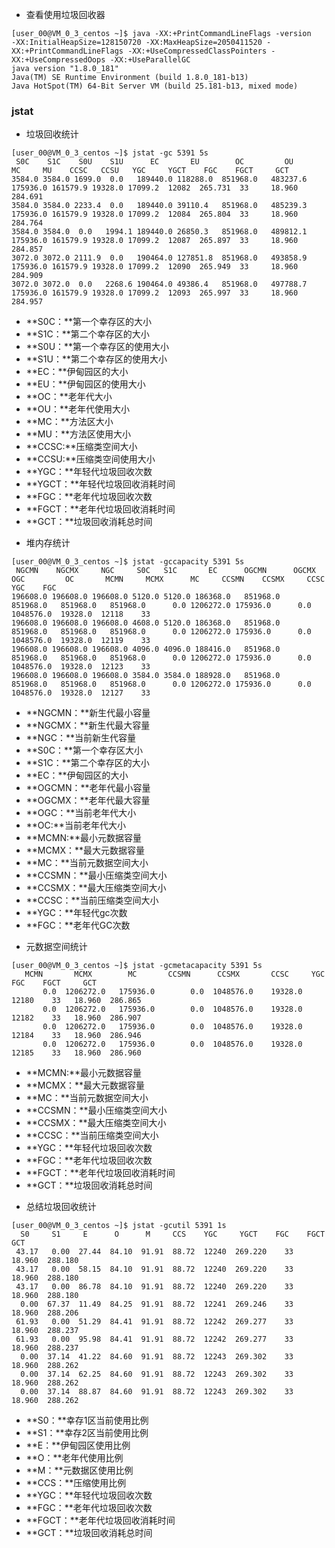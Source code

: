 - 查看使用垃圾回收器
``` 
[user_00@VM_0_3_centos ~]$ java -XX:+PrintCommandLineFlags -version
-XX:InitialHeapSize=128150720 -XX:MaxHeapSize=2050411520 -XX:+PrintCommandLineFlags -XX:+UseCompressedClassPointers -XX:+UseCompressedOops -XX:+UseParallelGC
java version "1.8.0_181"
Java(TM) SE Runtime Environment (build 1.8.0_181-b13)
Java HotSpot(TM) 64-Bit Server VM (build 25.181-b13, mixed mode)

```

### jstat
- 垃圾回收统计
```
[user_00@VM_0_3_centos ~]$ jstat -gc 5391 5s
 S0C    S1C    S0U    S1U      EC       EU        OC         OU       MC     MU    CCSC   CCSU   YGC     YGCT    FGC    FGCT     GCT
3584.0 3584.0 1699.0  0.0   189440.0 118288.0  851968.0   483237.6  175936.0 161579.9 19328.0 17099.2  12082  265.731  33     18.960  284.691
3584.0 3584.0 2233.4  0.0   189440.0 39110.4   851968.0   485239.3  175936.0 161579.9 19328.0 17099.2  12084  265.804  33     18.960  284.764
3584.0 3584.0  0.0   1994.1 189440.0 26850.3   851968.0   489812.1  175936.0 161579.9 19328.0 17099.2  12087  265.897  33     18.960  284.857
3072.0 3072.0 2111.9  0.0   190464.0 127851.8  851968.0   493858.9  175936.0 161579.9 19328.0 17099.2  12090  265.949  33     18.960  284.909
3072.0 3072.0  0.0   2268.6 190464.0 49386.4   851968.0   497788.7  175936.0 161579.9 19328.0 17099.2  12093  265.997  33     18.960  284.957

```
* **S0C：**第一个幸存区的大小
* **S1C：**第二个幸存区的大小
* **S0U：**第一个幸存区的使用大小
* **S1U：**第二个幸存区的使用大小
* **EC：**伊甸园区的大小
* **EU：**伊甸园区的使用大小
* **OC：**老年代大小
* **OU：**老年代使用大小
* **MC：**方法区大小
* **MU：**方法区使用大小
* **CCSC:**压缩类空间大小
* **CCSU:**压缩类空间使用大小
* **YGC：**年轻代垃圾回收次数
* **YGCT：**年轻代垃圾回收消耗时间
* **FGC：**老年代垃圾回收次数
* **FGCT：**老年代垃圾回收消耗时间
* **GCT：**垃圾回收消耗总时间

- 堆内存统计

```
[user_00@VM_0_3_centos ~]$ jstat -gccapacity 5391 5s
 NGCMN    NGCMX     NGC     S0C   S1C       EC      OGCMN      OGCMX       OGC         OC       MCMN     MCMX      MC     CCSMN    CCSMX     CCSC    YGC    FGC
196608.0 196608.0 196608.0 5120.0 5120.0 186368.0   851968.0   851968.0   851968.0   851968.0      0.0 1206272.0 175936.0      0.0 1048576.0  19328.0  12118    33
196608.0 196608.0 196608.0 4608.0 5120.0 186368.0   851968.0   851968.0   851968.0   851968.0      0.0 1206272.0 175936.0      0.0 1048576.0  19328.0  12119    33
196608.0 196608.0 196608.0 4096.0 4096.0 188416.0   851968.0   851968.0   851968.0   851968.0      0.0 1206272.0 175936.0      0.0 1048576.0  19328.0  12123    33
196608.0 196608.0 196608.0 3584.0 3584.0 188928.0   851968.0   851968.0   851968.0   851968.0      0.0 1206272.0 175936.0      0.0 1048576.0  19328.0  12127    33
```

* **NGCMN：**新生代最小容量
* **NGCMX：**新生代最大容量
* **NGC：**当前新生代容量
* **S0C：**第一个幸存区大小
* **S1C：**第二个幸存区的大小
* **EC：**伊甸园区的大小
* **OGCMN：**老年代最小容量
* **OGCMX：**老年代最大容量
* **OGC：**当前老年代大小
* **OC:**当前老年代大小
* **MCMN:**最小元数据容量
* **MCMX：**最大元数据容量
* **MC：**当前元数据空间大小
* **CCSMN：**最小压缩类空间大小
* **CCSMX：**最大压缩类空间大小
* **CCSC：**当前压缩类空间大小
* **YGC：**年轻代gc次数
* **FGC：**老年代GC次数

- 元数据空间统计

```
[user_00@VM_0_3_centos ~]$ jstat -gcmetacapacity 5391 5s
   MCMN       MCMX        MC       CCSMN      CCSMX       CCSC     YGC   FGC    FGCT     GCT
       0.0  1206272.0   175936.0        0.0  1048576.0    19328.0 12180    33   18.960  286.865
       0.0  1206272.0   175936.0        0.0  1048576.0    19328.0 12182    33   18.960  286.907
       0.0  1206272.0   175936.0        0.0  1048576.0    19328.0 12184    33   18.960  286.946
       0.0  1206272.0   175936.0        0.0  1048576.0    19328.0 12185    33   18.960  286.960

```
* **MCMN:**最小元数据容量
* **MCMX：**最大元数据容量
* **MC：**当前元数据空间大小
* **CCSMN：**最小压缩类空间大小
* **CCSMX：**最大压缩类空间大小
* **CCSC：**当前压缩类空间大小
* **YGC：**年轻代垃圾回收次数
* **FGC：**老年代垃圾回收次数
* **FGCT：**老年代垃圾回收消耗时间
* **GCT：**垃圾回收消耗总时间


- 总结垃圾回收统计
``` 
[user_00@VM_0_3_centos ~]$ jstat -gcutil 5391 1s
  S0     S1     E      O      M     CCS    YGC     YGCT    FGC    FGCT     GCT
 43.17   0.00  27.44  84.10  91.91  88.72  12240  269.220    33   18.960  288.180
 43.17   0.00  58.15  84.10  91.91  88.72  12240  269.220    33   18.960  288.180
 43.17   0.00  86.78  84.10  91.91  88.72  12240  269.220    33   18.960  288.180
  0.00  67.37  11.49  84.25  91.91  88.72  12241  269.246    33   18.960  288.206
 61.93   0.00  51.29  84.41  91.91  88.72  12242  269.277    33   18.960  288.237
 61.93   0.00  95.98  84.41  91.91  88.72  12242  269.277    33   18.960  288.237
  0.00  37.14  41.22  84.60  91.91  88.72  12243  269.302    33   18.960  288.262
  0.00  37.14  62.25  84.60  91.91  88.72  12243  269.302    33   18.960  288.262
  0.00  37.14  88.87  84.60  91.91  88.72  12243  269.302    33   18.960  288.262
```
* **S0：**幸存1区当前使用比例
* **S1：**幸存2区当前使用比例
* **E：**伊甸园区使用比例
* **O：**老年代使用比例
* **M：**元数据区使用比例
* **CCS：**压缩使用比例
* **YGC：**年轻代垃圾回收次数
* **FGC：**老年代垃圾回收次数
* **FGCT：**老年代垃圾回收消耗时间
* **GCT：**垃圾回收消耗总时间





